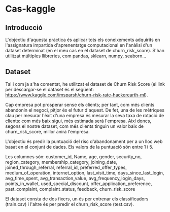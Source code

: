 # Cas-kaggle
## Introducció
L'objectiu d'aquesta pràctica és aplicar tots els coneixements adquirits en l'assignatura impartida d'aprenentatge computacional en l'anàlisi d'un dataset determinat (en el meu cas en el dataset de churn_risk_score). S'han utilitzat múltiples llibreries, com pandas, sklearn, numpy, seaborn...

## Dataset
Tal i com ja s'ha comentat, he utilitzat el dataset de Churn Risk Score (el link per descargar-se el dataset és el següent: https://www.kaggle.com/imsparsh/churn-risk-rate-hackerearth-ml).

Cap empresa pot prosperar sense els clients; per tant, com més clients abandonin el negoci, pitjor és el futur d'aquest. De fet, una de les mètriques clau per mesurar l'èxit d'una empresa és mesurar la seva taxa de rotació de clients: com més baix sigui, més estimada serà l'empresa. Així doncs, segons el nostre dataset, com més clients tinguin un valor baix de churn_risk_score, millor anirà l'empresa.

L'objectiu és predir la puntuació del risc d'abandonament per a un lloc web basat en el conjunt de dades. Els valors de la puntuació són entre 1 i 5.

Les columnes són: customer_id, Name, age, gender, security_no, region_category, membership_category, joining_date, joined_through_referral, referral_id, preferred_offer_types, medium_of_operation, internet_option, last_visit_time, days_since_last_login, avg_time_spent, avg_transaction_value, avg_frequency_login_days, points_in_wallet, used_special_discount, offer_application_preference, past_complaint, complaint_status, feedback, churn_risk_score

El dataset consta de dos fixers, un és per entrenar els classificadors (train.csv) i l'altre és per predir el churn_risk_score (test.csv).
